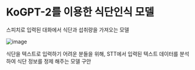 # KoGPT-2를 이용한 식단인식 모델

스피치로 입력된 대화에서 식단과 섭취량을 가져오는 모델


![image](https://user-images.githubusercontent.com/32697109/173276305-089a83f1-3d2a-4643-9add-fd366bfabfa6.png)


식단을 텍스트로 입력하기 어려운 분들을 위해, STT에서 입력된 텍스트 데이터를 분석하여 식단 정보를 정제 해주는 모델 구안
